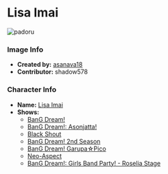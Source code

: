 # Lisa Imai

![padoru](https://raw.githubusercontent.com/shadow578/Padoru-Padoru/master/Padoru/bang-dream/bang-dream-lisa-imai.png "Lisa Imai")

### Image Info
* **Created by:**    [asanava18](https://twitter.com/asanava18/status/1075978864277512194)
* **Contributor:**   shadow578

### Character Info
* **Name:**   [Lisa Imai](https://myanimelist.net/character/149515)
* **Shows:**
  * [BanG Dream!](https://myanimelist.net/anime/33573/BanG_Dream)
  * [BanG Dream!: Asonjatta!](https://myanimelist.net/anime/34870/BanG_Dream__Asonjatta)
  * [Black Shout](https://myanimelist.net/anime/36920/Black_Shout)
  * [BanG Dream! 2nd Season](https://myanimelist.net/anime/37869/BanG_Dream_2nd_Season)
  * [BanG Dream! Garupa☆Pico](https://myanimelist.net/anime/37873/BanG_Dream_Garupa☆Pico)
  * [Neo-Aspect](https://myanimelist.net/anime/37954/Neo-Aspect)
  * [BanG Dream!: Girls Band Party! - Roselia Stage](https://myanimelist.net/manga/108614/BanG_Dream__Girls_Band_Party_-_Roselia_Stage)
